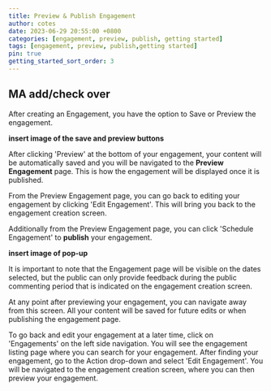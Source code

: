 ```yaml
---
title: Preview & Publish Engagement
author: cotes
date: 2023-06-29 20:55:00 +0800
categories: [engagement, preview, publish, getting started]
tags: [engagement, preview, publish,getting started]
pin: true
getting_started_sort_order: 3
---
```


## MA add/check over

After creating an Engagement, you have the option to Save or Preview the engagement. 

**insert image of the save and preview buttons**

After clicking 'Preview' at the bottom of your engagement, your content will be automatically saved and you will be navigated to the **Preview Engagement** page. This is how the engagement will be displayed once it is published.  

From the Preview Engagement page, you can go back to editing your engagement by clicking 'Edit Engagement'. This will bring you back to the engagement creation screen.  

Additionally from the Preview Engagement page, you can click 'Schedule Engagement' to **publish** your engagement.

**insert image of pop-up**

It is important to note that the Engagement page will be visible on the dates selected, but the public can only provide feedback during the public commenting period that is indicated on the engagement creation screen.

At any point after previewing your engagement, you can navigate away from this screen. All your content will be saved for future edits or when publishing the engagement page.  

To go back and edit your engagement at a later time, click on 'Engagements' on the left side navigation. You will see the engagement listing page where you can search for your engagement. After finding your engagement, go to the Action drop-down and select 'Edit Engagement'. You will be navigated to the engagement creation screen, where you can then preview your engagement.

